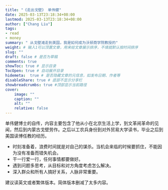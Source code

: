 ```yaml
---
title: "《走出戈壁》 单伟健"
date: 2025-03-13T23:18:34+08:00
lastmod: 2025-03-13T23:18:34+08:00
author: ["Chang Liu"]
tags: 
- read
- money
summary: " 从戈壁滩走到美国，我是如何成为沃顿商学院教授的"
weight: # 输入1可以顶置文章，用来给文章展示排序，不填就默认按时间排序
slug: ""
draft: false # 是否为草稿
comments: true
showToc: true # 显示目录
TocOpen: true # 自动展开目录
hidemeta:  true # 是否隐藏文章的元信息，如发布日期、作者等
disableShare: true # 底部不显示分享栏
showbreadcrumbs: true #顶部显示当前路径
cover:
    image: ""
    caption: ""
    alt: ""
    relative: false
---
```



单伟健博士的自传，内容主要包含了他从小在北京生活上学，到文革闹革命的见闻，然后到内蒙古戈壁劳作。之后以工农兵身份到对外贸易大学读书，毕业之后到美国读博任教的经历。

- 时刻准备着，浪费时间就是对自己的谋杀。当机会来临的时候要抓住，不能因为没有准备而错失机会。
- 干一行爱一行，任何事情都要做好。
- 遇到问题多思考，从目标和对方角度考虑怎么解决。
- 深入群众和所有人搞好关系，人脉非常重要。

建议读英文或者繁体版本。简体版本删减了太多内容。
